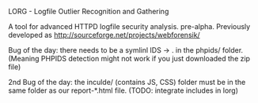 LORG - Logfile Outlier Recognition and Gathering

A tool for advanced HTTPD logfile security analysis. pre-alpha.
Previously developed as http://sourceforge.net/projects/webforensik/

Bug of the day: there needs to be a symlinl IDS -> . in the phpids/ folder.
(Meaning PHPIDS detection might not work if you just downloaded the zip file)

2nd Bug of the day: the inculde/ (contains JS, CSS) folder must be in the
same folder as our report-*.html file. (TODO: integrate includes in lorg)
